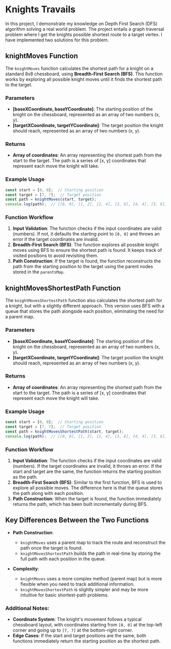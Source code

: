 # Knights Travails
In this project, I demonstrate my knowledge on Depth First Search (DFS) algorithm solving a real world problem. The project entails a graph traversal problem where I get the knights possible shortest route to a target vertex. I have implemented two solutions for this problem.

## knightMoves Function
The `knightMoves` function calculates the shortest path for a knight on a standard 8x8 chessboard, using **Breadth-First Search (BFS)**. This function works by exploring all possible knight moves until it finds the shortest path to the target.

### Parameters
- **[baseXCoordinate, baseYCoordinate]**: The starting position of the knight on the chessboard, represented as an array of two numbers (x, y).
- **[targetXCoordinate, targetYCoordinate]**: The target position the knight should reach, represented as an array of two numbers (x, y).

### Returns
- **Array of coordinates**: An array representing the shortest path from the start to the target. The path is a series of [x, y] coordinates that represent each move the knight will take.
  
### Example Usage
```js
const start = [0, 0];  // Starting position
const target = [7, 7];  // Target position
const path = knightMoves(start, target);
console.log(path);  // [[0, 0], [1, 2], [2, 4], [3, 6], [4, 4], [5, 6], [7, 7]]
```

### Function Workflow
1. **Input Validation**: The function checks if the input coordinates are valid (numbers). If not, it defaults the starting point to `[0, 0]` and throws an error if the target coordinates are invalid.
2. **Breadth-First Search (BFS)**: The function explores all possible knight moves using BFS to ensure the shortest path is found. It keeps track of visited positions to avoid revisiting them.
3. **Path Construction**: If the target is found, the function reconstructs the path from the starting position to the target using the parent nodes stored in the `parentsMap`.

## knightMovesShortestPath Function
The `knightMovesShortestPath` function also calculates the shortest path for a knight, but with a slightly different approach. This version uses BFS with a queue that stores the path alongside each position, eliminating the need for a parent map.

### Parameters
- **[baseXCoordinate, baseYCoordinate]**: The starting position of the knight on the chessboard, represented as an array of two numbers (x, y).
- **[targetXCoordinate, targetYCoordinate]**: The target position the knight should reach, represented as an array of two numbers (x, y).

### Returns
- **Array of coordinates**: An array representing the shortest path from the start to the target. The path is a series of [x, y] coordinates that represent each move the knight will take.
  
### Example Usage
```js
const start = [0, 0];  // Starting position
const target = [7, 7];  // Target position
const path = knightMovesShortestPath(start, target);
console.log(path);  // [[0, 0], [1, 2], [2, 4], [3, 6], [4, 4], [5, 6], [7, 7]]
```

### Function Workflow
1. **Input Validation**: The function checks if the input coordinates are valid (numbers). If the target coordinates are invalid, it throws an error. If the start and target are the same, the function returns the starting position as the path.
2. **Breadth-First Search (BFS)**: Similar to the first function, BFS is used to explore all possible moves. The difference here is that the queue stores the path along with each position.
3. **Path Construction**: When the target is found, the function immediately returns the path, which has been built incrementally during BFS.

## Key Differences Between the Two Functions

- **Path Construction**:  
  - `knightMoves` uses a parent map to track the route and reconstruct the path once the target is found.
  - `knightMovesShortestPath` builds the path in real-time by storing the full path with each position in the queue.
  
- **Complexity**:  
  - `knightMoves` uses a more complex method (parent map) but is more flexible when you need to track additional information.
  - `knightMovesShortestPath` is slightly simpler and may be more intuitive for basic shortest-path problems.

### Additional Notes:
- **Coordinate System**: The knight's movement follows a typical chessboard layout, with coordinates starting from `[0, 0]` at the top-left corner and going up to `[7, 7]` at the bottom-right corner.
- **Edge Cases**: If the start and target positions are the same, both functions immediately return the starting position as the shortest path.